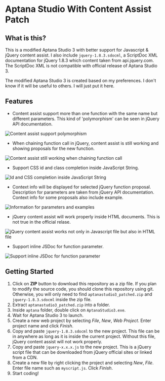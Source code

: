 Aptana Studio With Content Assist Patch
=======================================

What is this?
-------------
This is a modified Aptana Studio 3 with better support for Javascript &amp; jQuery content assist.  I also include
`jquery-1.8.3.sdocml`, a ScriptDoc XML documentation for jQuery 1.8.3 which content taken from api.jquery.com.  The 
ScriptDoc XML is not compatible with official release of Aptana Studio 3.

The modified Aptana Studio 3 is created based on my preferences.  I don't know if it will be useful to others. 
I will just put it here.

Features
--------
*  Content assist support more than one function with the same name but different parameters.  This kind of 
    'polymorphism' can be seen in jQuery API documentation.

![Content assist support polymorphism](https://github.com/JockiHendry/aptanastudio-contentassist-patch/wiki/screenshot1.png)
*  When chaining function call in jQuery, content assist is still working and showing proposals for the new function.

![Content assist still working when chaining function call](https://github.com/JockiHendry/aptanastudio-contentassist-patch/wiki/screenshot2.png)

*  Support CSS id and class completion inside JavaScript String.

![Id and CSS completion inside JavaScript String](http://thesolidsnake.files.wordpress.com/2012/12/gambar19.png)

*  Context info will be displayed for selected jQuery function proposal.  Description for parameters are taken from
    jQuery API documentation.  Context info for some proposals also include example.

![Information for parameters and examples](https://github.com/JockiHendry/aptanastudio-contentassist-patch/wiki/screenshot3.png)

*  jQuery content assist will work properly inside HTML documents.  This is not true in the official relase.

![jQuery content assist works not only in Javascript file but also in HTML file](https://github.com/JockiHendry/aptanastudio-contentassist-patch/wiki/screenshot4.png)

*  Support inline JSDoc for function parameter.

![Support inline JSDoc for function parameter](https://github.com/JockiHendry/aptanastudio-contentassist-patch/wiki/screenshot5.png)

Getting Started
---------------
1.  Click on **ZIP** button to download this repository as a zip file.  If you plan to modify the source code, you
    should clone this repository using git.  Otherwise, you will only need to find `aptanastudio3_patched.zip` and 
    `jquery-1.8.3.sdocml` inside the zip file.
2.  Extract `aptanastudio3_patched.zip` into a folder.
3.  Inside `aptana` folder, double click on `AptanaStudio3.exe`.
4.  Wait for Aptana Studio 3 to launch.
5.  Create a new web project by selecting *File*, *New*, *Web Project*.  Enter project name and click *Finish*.
6.  Copy and paste `jquery-1.8.3.sdocml` to the new project. This file can be in anywhere as long as it is inside
    the current project.  Without this file, jQuery content assist will not work properly.
7.  Copy and paste `jquery-x.x.x.js` to the new project.  This is a jQuery script file that can be downloaded from
    jQuery official sites or linked from a CDN.
8.  Create a new file by right clicking the project and selecting *New*, *File*.  Enter file name such as `myscript.js`.
    Click *Finish*.
9.  Start coding!
